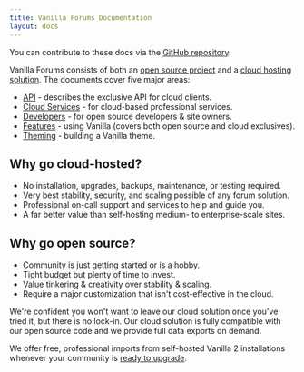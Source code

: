 ```yaml
---
title: Vanilla Forums Documentation
layout: docs
---
```


You can contribute to these docs via the [GitHub repository](https://github.com/vanillaforums/VanillaDocs/).

Vanilla Forums consists of both an [open source project](http://github.com/vanillaforums.com/vanilla) and a [cloud hosting solution](http://vanillaforums.com). The documents cover five major areas:

* [API](/api) - describes the exclusive API for cloud clients.
* [Cloud Services](/cloud) - for cloud-based professional services.
* [Developers](/developers) - for open source developers & site owners.
* [Features](/features) - using Vanilla (covers both open source and cloud exclusives).
* [Theming](/theming) - building a Vanilla theme.

## Why go cloud-hosted?

* No installation, upgrades, backups, maintenance, or testing required.
* Very best stability, security, and scaling possible of any forum solution.
* Professional on-call support and services to help and guide you.
* A far better value than self-hosting medium- to enterprise-scale sites.

## Why go open source?

* Community is just getting started or is a hobby.
* Tight budget but plenty of time to invest.
* Value tinkering & creativity over stability & scaling.
* Require a major customization that isn't cost-effective in the cloud.

We're confident you won't want to leave our cloud solution once you've tried it, but there is no lock-in. Our cloud solution is fully compatible with our open source code and we provide full data exports on demand.

We offer free, professional imports from self-hosted Vanilla 2 installations whenever your community is [ready to upgrade](http://vanillaforums.com/plans).
